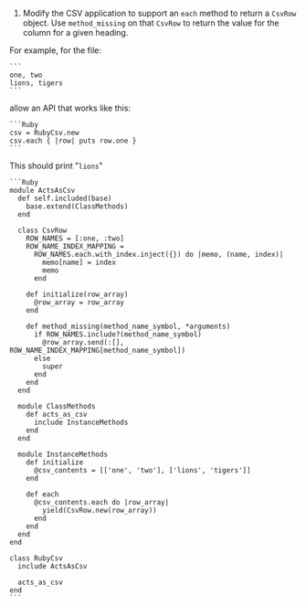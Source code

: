 1. Modify the CSV application to support an `each` method to return a `CsvRow`
   object. Use `method_missing` on that `CsvRow` to return the value for the
   column for a given heading.

  For example, for the file:

    ```
    one, two
    lions, tigers
    ```

  allow an API that works like this:

    ```Ruby
    csv = RubyCsv.new
    csv.each { |row| puts row.one }
    ```

  This should print "`lions`"

    ```Ruby
    module ActsAsCsv
      def self.included(base)
        base.extend(ClassMethods)
      end

      class CsvRow
        ROW_NAMES = [:one, :two]
        ROW_NAME_INDEX_MAPPING =
          ROW_NAMES.each.with_index.inject({}) do |memo, (name, index)|
            memo[name] = index
            memo
          end

        def initialize(row_array)
          @row_array = row_array
        end

        def method_missing(method_name_symbol, *arguments)
          if ROW_NAMES.include?(method_name_symbol)
            @row_array.send(:[], ROW_NAME_INDEX_MAPPING[method_name_symbol])
          else
            super
          end
        end
      end

      module ClassMethods
        def acts_as_csv
          include InstanceMethods
        end
      end

      module InstanceMethods
        def initialize
          @csv_contents = [['one', 'two'], ['lions', 'tigers']]
        end

        def each
          @csv_contents.each do |row_array|
            yield(CsvRow.new(row_array))
          end
        end
      end
    end

    class RubyCsv
      include ActsAsCsv

      acts_as_csv
    end
    ```
